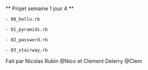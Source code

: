 
** Projet semaine 1 jour 4 **

    - 00_hello.rb

    - 01_pyramids.rb

    - 02_password.rb

    - 03_stairway.rb

Fait par Nicolas Rubin @Nico et Clement  Delerry @Clem